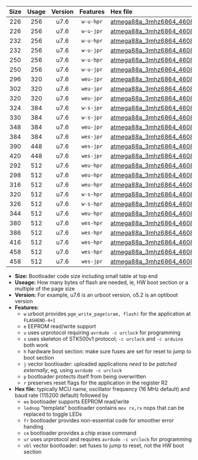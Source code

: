 |Size|Usage|Version|Features|Hex file|
|:-:|:-:|:-:|:-:|:--|
|226|256|u7.6|`w-u-hpr`|[atmega88a_3mhz6864_460800bps_ur.hex](https://raw.githubusercontent.com/stefanrueger/urboot/main/atmega88a_3mhz6864_460800bps_ur.hex)|
|226|256|u7.6|`w-u-jpr`|[atmega88a_3mhz6864_460800bps_ur_vbl.hex](https://raw.githubusercontent.com/stefanrueger/urboot/main/atmega88a_3mhz6864_460800bps_ur_vbl.hex)|
|232|256|u7.6|`w-u-hpr`|[atmega88a_3mhz6864_460800bps_lednop_ur.hex](https://raw.githubusercontent.com/stefanrueger/urboot/main/atmega88a_3mhz6864_460800bps_lednop_ur.hex)|
|232|256|u7.6|`w-u-jpr`|[atmega88a_3mhz6864_460800bps_lednop_ur_vbl.hex](https://raw.githubusercontent.com/stefanrueger/urboot/main/atmega88a_3mhz6864_460800bps_lednop_ur_vbl.hex)|
|250|256|u7.6|`w-u-hpr`|[atmega88a_3mhz6864_460800bps_lednop_fr_ur.hex](https://raw.githubusercontent.com/stefanrueger/urboot/main/atmega88a_3mhz6864_460800bps_lednop_fr_ur.hex)|
|250|256|u7.6|`w-u-jpr`|[atmega88a_3mhz6864_460800bps_lednop_fr_ur_vbl.hex](https://raw.githubusercontent.com/stefanrueger/urboot/main/atmega88a_3mhz6864_460800bps_lednop_fr_ur_vbl.hex)|
|296|320|u7.6|`weu-jpr`|[atmega88a_3mhz6864_460800bps_ee_ur_vbl.hex](https://raw.githubusercontent.com/stefanrueger/urboot/main/atmega88a_3mhz6864_460800bps_ee_ur_vbl.hex)|
|302|320|u7.6|`weu-jpr`|[atmega88a_3mhz6864_460800bps_ee_lednop_ur_vbl.hex](https://raw.githubusercontent.com/stefanrueger/urboot/main/atmega88a_3mhz6864_460800bps_ee_lednop_ur_vbl.hex)|
|320|320|u7.6|`weu-jpr`|[atmega88a_3mhz6864_460800bps_ee_lednop_fr_ur_vbl.hex](https://raw.githubusercontent.com/stefanrueger/urboot/main/atmega88a_3mhz6864_460800bps_ee_lednop_fr_ur_vbl.hex)|
|324|384|u7.6|`w-s-jpr`|[atmega88a_3mhz6864_460800bps_vbl.hex](https://raw.githubusercontent.com/stefanrueger/urboot/main/atmega88a_3mhz6864_460800bps_vbl.hex)|
|330|384|u7.6|`w-s-jpr`|[atmega88a_3mhz6864_460800bps_lednop_vbl.hex](https://raw.githubusercontent.com/stefanrueger/urboot/main/atmega88a_3mhz6864_460800bps_lednop_vbl.hex)|
|348|384|u7.6|`weu-jpr`|[atmega88a_3mhz6864_460800bps_ee_lednop_fr_ce_ur_vbl.hex](https://raw.githubusercontent.com/stefanrueger/urboot/main/atmega88a_3mhz6864_460800bps_ee_lednop_fr_ce_ur_vbl.hex)|
|384|384|u7.6|`wes-jpr`|[atmega88a_3mhz6864_460800bps_ee_vbl.hex](https://raw.githubusercontent.com/stefanrueger/urboot/main/atmega88a_3mhz6864_460800bps_ee_vbl.hex)|
|390|448|u7.6|`wes-jpr`|[atmega88a_3mhz6864_460800bps_ee_lednop_vbl.hex](https://raw.githubusercontent.com/stefanrueger/urboot/main/atmega88a_3mhz6864_460800bps_ee_lednop_vbl.hex)|
|420|448|u7.6|`wes-jpr`|[atmega88a_3mhz6864_460800bps_ee_lednop_fr_vbl.hex](https://raw.githubusercontent.com/stefanrueger/urboot/main/atmega88a_3mhz6864_460800bps_ee_lednop_fr_vbl.hex)|
|292|512|u7.6|`weu-hpr`|[atmega88a_3mhz6864_460800bps_ee_ur.hex](https://raw.githubusercontent.com/stefanrueger/urboot/main/atmega88a_3mhz6864_460800bps_ee_ur.hex)|
|298|512|u7.6|`weu-hpr`|[atmega88a_3mhz6864_460800bps_ee_lednop_ur.hex](https://raw.githubusercontent.com/stefanrueger/urboot/main/atmega88a_3mhz6864_460800bps_ee_lednop_ur.hex)|
|316|512|u7.6|`weu-hpr`|[atmega88a_3mhz6864_460800bps_ee_lednop_fr_ur.hex](https://raw.githubusercontent.com/stefanrueger/urboot/main/atmega88a_3mhz6864_460800bps_ee_lednop_fr_ur.hex)|
|320|512|u7.6|`w-s-hpr`|[atmega88a_3mhz6864_460800bps.hex](https://raw.githubusercontent.com/stefanrueger/urboot/main/atmega88a_3mhz6864_460800bps.hex)|
|326|512|u7.6|`w-s-hpr`|[atmega88a_3mhz6864_460800bps_lednop.hex](https://raw.githubusercontent.com/stefanrueger/urboot/main/atmega88a_3mhz6864_460800bps_lednop.hex)|
|344|512|u7.6|`weu-hpr`|[atmega88a_3mhz6864_460800bps_ee_lednop_fr_ce_ur.hex](https://raw.githubusercontent.com/stefanrueger/urboot/main/atmega88a_3mhz6864_460800bps_ee_lednop_fr_ce_ur.hex)|
|380|512|u7.6|`wes-hpr`|[atmega88a_3mhz6864_460800bps_ee.hex](https://raw.githubusercontent.com/stefanrueger/urboot/main/atmega88a_3mhz6864_460800bps_ee.hex)|
|386|512|u7.6|`wes-hpr`|[atmega88a_3mhz6864_460800bps_ee_lednop.hex](https://raw.githubusercontent.com/stefanrueger/urboot/main/atmega88a_3mhz6864_460800bps_ee_lednop.hex)|
|416|512|u7.6|`wes-hpr`|[atmega88a_3mhz6864_460800bps_ee_lednop_fr.hex](https://raw.githubusercontent.com/stefanrueger/urboot/main/atmega88a_3mhz6864_460800bps_ee_lednop_fr.hex)|
|458|512|u7.6|`wes-hpr`|[atmega88a_3mhz6864_460800bps_ee_lednop_fr_ce.hex](https://raw.githubusercontent.com/stefanrueger/urboot/main/atmega88a_3mhz6864_460800bps_ee_lednop_fr_ce.hex)|
|458|512|u7.6|`wes-jpr`|[atmega88a_3mhz6864_460800bps_ee_lednop_fr_ce_vbl.hex](https://raw.githubusercontent.com/stefanrueger/urboot/main/atmega88a_3mhz6864_460800bps_ee_lednop_fr_ce_vbl.hex)|

- **Size:** Bootloader code size including small table at top end
- **Useage:** How many bytes of flash are needed, ie, HW boot section or a multiple of the page size
- **Version:** For example, u7.6 is an urboot version, o5.2 is an optiboot version
- **Features:**
  + `w` urboot provides `pgm_write_page(sram, flash)` for the application at `FLASHEND-4+1`
  + `e` EEPROM read/write support
  + `u` uses urprotocol requiring `avrdude -c urclock` for programming
  + `s` uses skeleton of STK500v1 protocol; `-c urclock` and `-c arduino` both work
  + `h` hardware boot section: make sure fuses are set for reset to jump to boot section
  + `j` vector bootloader: uploaded applications *need to be patched externally*, eg, using `avrdude -c urclock`
  + `p` bootloader protects itself from being overwritten
  + `r` preserves reset flags for the application in the register R2
- **Hex file:** typically MCU name, oscillator frequency (16 MHz default) and baud rate (115200 default) followed by
  + `ee` bootloader supports EEPROM read/write
  + `lednop` "template" bootloader contains `mov rx,rx` nops that can be replaced to toggle LEDs
  + `fr` bootloader provides non-essential code for smoother error handing
  + `ce` bootloader provides a chip erase command
  + `ur` uses urprotocol and requires `avrdude -c urclock` for programming
  + `vbl` vector bootloader: set fuses to jump to reset, not the HW boot section
